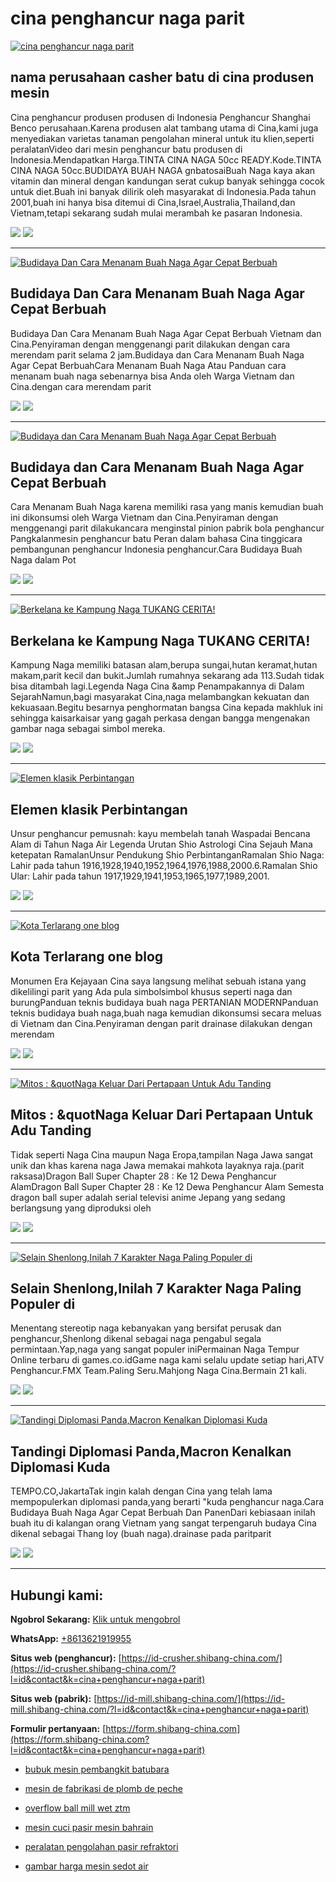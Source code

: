 # cina penghancur naga parit

<a href="https://swt.shibang-china.com/?l=id&img&k=cina+penghancur+naga+parit" target="_blank">![cina penghancur naga parit](http://static.shibang-china.com/all-800x300/125.jpg)</a>

## nama perusahaan casher batu di cina produsen mesin
Cina penghancur produsen produsen di Indonesia Penghancur Shanghai Benco perusahaan.Karena produsen alat tambang utama di Cina,kami juga menyediakan varietas tanaman pengolahan mineral untuk itu klien,seperti peralatanVideo dari mesin penghancur batu produsen di Indonesia.Mendapatkan Harga.TINTA CINA NAGA 50cc READY.Kode.TINTA CINA NAGA 50cc.BUDIDAYA BUAH NAGA gnbatosaiBuah Naga kaya akan vitamin dan mineral dengan kandungan serat cukup banyak sehingga cocok untuk diet.Buah ini banyak dilirik oleh masyarakat di Indonesia.Pada tahun 2001,buah ini hanya bisa ditemui di Cina,Israel,Australia,Thailand,dan Vietnam,tetapi sekarang sudah mulai merambah ke pasaran Indonesia.


<a href="https://whatsapp.shibangsoft.com/WhatsApp.php" target="_blank" title="WhatsApp">![](http://static.shibang-china.com/icon/whatsapp.png)</a> <a href="https://swt.shibang-china.com/?l=id&icon&k=cina+penghancur+naga+parit" target="_blank">![](http://static.shibang-china.com/icon/chat-id.png)</a>

---

<a href="https://swt.shibang-china.com/?l=id&img&k=cina+penghancur+naga+parit" target="_blank">![Budidaya Dan Cara Menanam Buah Naga Agar Cepat Berbuah](http://static.shibang-china.com/all-800x300/195.jpg)</a>

## Budidaya Dan Cara Menanam Buah Naga Agar Cepat Berbuah
Budidaya Dan Cara Menanam Buah Naga Agar Cepat Berbuah Vietnam dan Cina.Penyiraman dengan menggenangi parit dilakukan dengan cara merendam parit selama 2 jam.Budidaya dan Cara Menanam Buah Naga Agar Cepat BerbuahCara Menanam Buah Naga Atau Panduan cara menanam buah naga sebenarnya bisa Anda oleh Warga Vietnam dan Cina.dengan cara merendam parit


<a href="https://whatsapp.shibangsoft.com/WhatsApp.php" target="_blank" title="WhatsApp">![](http://static.shibang-china.com/icon/whatsapp.png)</a> <a href="https://swt.shibang-china.com/?l=id&icon&k=cina+penghancur+naga+parit" target="_blank">![](http://static.shibang-china.com/icon/chat-id.png)</a>

---

<a href="https://swt.shibang-china.com/?l=id&img&k=cina+penghancur+naga+parit" target="_blank">![Budidaya dan Cara Menanam Buah Naga Agar Cepat Berbuah](http://static.shibang-china.com/all-800x300/783.jpg)</a>

## Budidaya dan Cara Menanam Buah Naga Agar Cepat Berbuah
Cara Menanam Buah Naga karena memiliki rasa yang manis kemudian buah ini dikonsumsi oleh Warga Vietnam dan Cina.Penyiraman dengan menggenangi parit dilakukancara menginstal pinion pabrik bola penghancur Pangkalanmesin penghancur batu Peran dalam bahasa Cina tinggicara pembangunan penghancur Indonesia penghancur.Cara Budidaya Buah Naga dalam Pot


<a href="https://whatsapp.shibangsoft.com/WhatsApp.php" target="_blank" title="WhatsApp">![](http://static.shibang-china.com/icon/whatsapp.png)</a> <a href="https://swt.shibang-china.com/?l=id&icon&k=cina+penghancur+naga+parit" target="_blank">![](http://static.shibang-china.com/icon/chat-id.png)</a>

---

<a href="https://swt.shibang-china.com/?l=id&img&k=cina+penghancur+naga+parit" target="_blank">![Berkelana ke Kampung Naga TUKANG CERITA!](http://static.shibang-china.com/all-800x300/1087.jpg)</a>

## Berkelana ke Kampung Naga TUKANG CERITA!
Kampung Naga memiliki batasan alam,berupa sungai,hutan keramat,hutan makam,parit kecil dan bukit.Jumlah rumahnya sekarang ada 113.Sudah tidak bisa ditambah lagi.Legenda Naga Cina &amp Penampakannya di Dalam SejarahNamun,bagi masyarakat Cina,naga melambangkan kekuatan dan kekuasaan.Begitu besarnya penghormatan bangsa Cina kepada makhluk ini sehingga kaisarkaisar yang gagah perkasa dengan bangga mengenakan gambar naga sebagai simbol mereka.


<a href="https://whatsapp.shibangsoft.com/WhatsApp.php" target="_blank" title="WhatsApp">![](http://static.shibang-china.com/icon/whatsapp.png)</a> <a href="https://swt.shibang-china.com/?l=id&icon&k=cina+penghancur+naga+parit" target="_blank">![](http://static.shibang-china.com/icon/chat-id.png)</a>

---

<a href="https://swt.shibang-china.com/?l=id&img&k=cina+penghancur+naga+parit" target="_blank">![Elemen klasik Perbintangan](http://static.shibang-china.com/all-800x300/801.jpg)</a>

## Elemen klasik Perbintangan
Unsur penghancur pemusnah: kayu membelah tanah Waspadai Bencana Alam di Tahun Naga Air Legenda Urutan Shio Astrologi Cina Sejauh Mana ketepatan RamalanUnsur Pendukung Shio PerbintanganRamalan Shio Naga: Lahir pada tahun 1916,1928,1940,1952,1964,1976,1988,2000.6.Ramalan Shio Ular: Lahir pada tahun 1917,1929,1941,1953,1965,1977,1989,2001.


<a href="https://whatsapp.shibangsoft.com/WhatsApp.php" target="_blank" title="WhatsApp">![](http://static.shibang-china.com/icon/whatsapp.png)</a> <a href="https://swt.shibang-china.com/?l=id&icon&k=cina+penghancur+naga+parit" target="_blank">![](http://static.shibang-china.com/icon/chat-id.png)</a>

---

<a href="https://swt.shibang-china.com/?l=id&img&k=cina+penghancur+naga+parit" target="_blank">![Kota Terlarang one blog](http://static.shibang-china.com/all-800x300/79.jpg)</a>

## Kota Terlarang one blog
Monumen Era Kejayaan Cina saya langsung melihat sebuah istana yang dikelilingi parit yang Ada pula simbolsimbol khusus seperti naga dan burungPanduan teknis budidaya buah naga PERTANIAN MODERNPanduan teknis budidaya buah naga,buah naga kemudian dikonsumsi secara meluas di Vietnam dan Cina.Penyiraman dengan parit drainase dilakukan dengan merendam


<a href="https://whatsapp.shibangsoft.com/WhatsApp.php" target="_blank" title="WhatsApp">![](http://static.shibang-china.com/icon/whatsapp.png)</a> <a href="https://swt.shibang-china.com/?l=id&icon&k=cina+penghancur+naga+parit" target="_blank">![](http://static.shibang-china.com/icon/chat-id.png)</a>

---

<a href="https://swt.shibang-china.com/?l=id&img&k=cina+penghancur+naga+parit" target="_blank">![Mitos : &quotNaga Keluar Dari Pertapaan Untuk Adu Tanding](http://static.shibang-china.com/all-800x300/846.jpg)</a>

## Mitos : &quotNaga Keluar Dari Pertapaan Untuk Adu Tanding
Tidak seperti Naga Cina maupun Naga Eropa,tampilan Naga Jawa sangat unik dan khas karena naga Jawa memakai mahkota layaknya raja.(parit raksasa)Dragon Ball Super Chapter 28 : Ke 12 Dewa Penghancur AlamDragon Ball Super Chapter 28 : Ke 12 Dewa Penghancur Alam Semesta dragon ball super adalah serial televisi anime Jepang yang sedang berlangsung yang diproduksi oleh


<a href="https://whatsapp.shibangsoft.com/WhatsApp.php" target="_blank" title="WhatsApp">![](http://static.shibang-china.com/icon/whatsapp.png)</a> <a href="https://swt.shibang-china.com/?l=id&icon&k=cina+penghancur+naga+parit" target="_blank">![](http://static.shibang-china.com/icon/chat-id.png)</a>

---

<a href="https://swt.shibang-china.com/?l=id&img&k=cina+penghancur+naga+parit" target="_blank">![Selain Shenlong,Inilah 7 Karakter Naga Paling Populer di](http://static.shibang-china.com/all-800x300/1341.jpg)</a>

## Selain Shenlong,Inilah 7 Karakter Naga Paling Populer di
Menentang stereotip naga kebanyakan yang bersifat perusak dan penghancur,Shenlong dikenal sebagai naga pengabul segala permintaan.Yap,naga yang sangat populer iniPermainan Naga Tempur Online terbaru di games.co.idGame naga kami selalu update setiap hari,ATV Penghancur.FMX Team.Paling Seru.Mahjong Naga Cina.Bermain 21 kali.


<a href="https://whatsapp.shibangsoft.com/WhatsApp.php" target="_blank" title="WhatsApp">![](http://static.shibang-china.com/icon/whatsapp.png)</a> <a href="https://swt.shibang-china.com/?l=id&icon&k=cina+penghancur+naga+parit" target="_blank">![](http://static.shibang-china.com/icon/chat-id.png)</a>

---

<a href="https://swt.shibang-china.com/?l=id&img&k=cina+penghancur+naga+parit" target="_blank">![Tandingi Diplomasi Panda,Macron Kenalkan Diplomasi Kuda](http://static.shibang-china.com/all-800x300/356.jpg)</a>

## Tandingi Diplomasi Panda,Macron Kenalkan Diplomasi Kuda
TEMPO.CO,JakartaTak ingin kalah dengan Cina yang telah lama mempopulerkan diplomasi panda,yang berarti "kuda penghancur naga.Cara Budidaya Buah Naga Agar Cepat Berbuah Dan PanenDari kebiasaan inilah buah itu di kalangan orang Vietnam yang sangat terpengaruh budaya Cina dikenal sebagai Thang loy (buah naga).drainase pada paritparit


<a href="https://whatsapp.shibangsoft.com/WhatsApp.php" target="_blank" title="WhatsApp">![](http://static.shibang-china.com/icon/whatsapp.png)</a> <a href="https://swt.shibang-china.com/?l=id&icon&k=cina+penghancur+naga+parit" target="_blank">![](http://static.shibang-china.com/icon/chat-id.png)</a>

---
## Hubungi kami:

**Ngobrol Sekarang:** [Klik untuk mengobrol](https://swt.shibang-china.com?l=id&contact&k=cina+penghancur+naga+parit)

**WhatsApp:**  [+8613621919955](https://whatsapp.shibangsoft.com/WhatsApp.php)

**Situs web (penghancur):** [https://id-crusher.shibang-china.com/](https://id-crusher.shibang-china.com/?l=id&contact&k=cina+penghancur+naga+parit)

**Situs web (pabrik):** [https://id-mill.shibang-china.com/](https://id-mill.shibang-china.com/?l=id&contact&k=cina+penghancur+naga+parit)

**Formulir pertanyaan:** [https://form.shibang-china.com](https://form.shibang-china.com?l=id&contact&k=cina+penghancur+naga+parit)

* [bubuk mesin pembangkit batubara](../33/bubuk%20mesin%20pembangkit%20batubara.md)

* [mesin de fabrikasi de plomb de peche](../34/mesin%20de%20fabrikasi%20de%20plomb%20de%20peche.md)

* [overflow ball mill wet ztm](../32/overflow%20ball%20mill%20wet%20ztm.md)

* [mesin cuci pasir mesin bahrain](../32/mesin%20cuci%20pasir%20mesin%20bahrain.md)

* [peralatan pengolahan pasir refraktori](../31/peralatan%20pengolahan%20pasir%20refraktori.md)

* [gambar harga mesin sedot air](../31/gambar%20harga%20mesin%20sedot%20air.md)